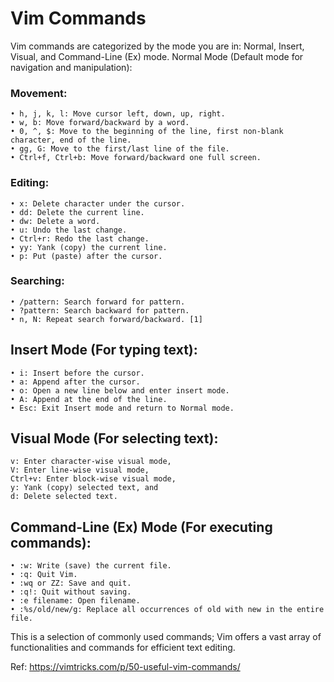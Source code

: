 # Vim Commands

Vim commands are categorized by the mode you are in: Normal, Insert, Visual, and Command-Line (Ex) mode. 
Normal Mode (Default mode for navigation and manipulation): 

### Movement: 
	• h, j, k, l: Move cursor left, down, up, right.  
	• w, b: Move forward/backward by a word.  
	• 0, ^, $: Move to the beginning of the line, first non-blank character, end of the line.  
	• gg, G: Move to the first/last line of the file.  
	• Ctrl+f, Ctrl+b: Move forward/backward one full screen.  

### Editing:  
	• x: Delete character under the cursor.  
	• dd: Delete the current line.  
	• dw: Delete a word.  
	• u: Undo the last change.  
	• Ctrl+r: Redo the last change.  
	• yy: Yank (copy) the current line.  
	• p: Put (paste) after the cursor.  

### Searching:  
	• /pattern: Search forward for pattern.  
	• ?pattern: Search backward for pattern.  
	• n, N: Repeat search forward/backward. [1]   

## Insert Mode (For typing text):  

	• i: Insert before the cursor.  
	• a: Append after the cursor.  
	• o: Open a new line below and enter insert mode.  
	• A: Append at the end of the line.  
	• Esc: Exit Insert mode and return to Normal mode.  

## Visual Mode (For selecting text):  
	v: Enter character-wise visual mode,  
	V: Enter line-wise visual mode,  
	Ctrl+v: Enter block-wise visual mode,  
	y: Yank (copy) selected text, and  
	d: Delete selected text. 

## Command-Line (Ex) Mode (For executing commands): 
	• :w: Write (save) the current file.  
	• :q: Quit Vim.  
	• :wq or ZZ: Save and quit.  
	• :q!: Quit without saving.  
	• :e filename: Open filename.  
	• :%s/old/new/g: Replace all occurrences of old with new in the entire file.  

This is a selection of commonly used commands; Vim offers a vast array of functionalities and commands for efficient text editing. 


Ref: https://vimtricks.com/p/50-useful-vim-commands/  

